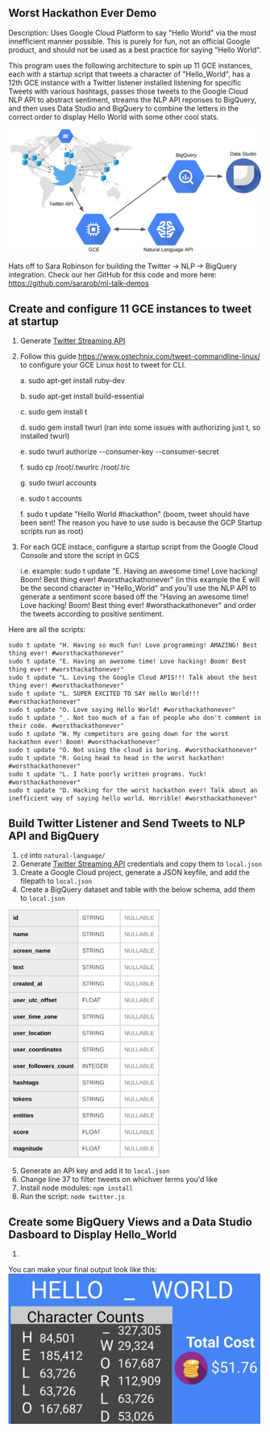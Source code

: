 ## Worst Hackathon Ever Demo

Description: Uses Google Cloud Platform to say "Hello World" via the most innefficient manner possible. This is purely for fun, not an official Google product, and should not be used as a best practice for saying "Hello World".

This program uses the following architecture to spin up 11 GCE instances, each with a startup script that tweets a character of "Hello_World", has a 12th GCE instance with a Twitter listener installed listening for specific Tweets with various hashtags, passes those tweets to the Google Cloud NLP API to abstract sentiment, streams the NLP API reponses to BigQuery, and then uses Data Studio and BigQuery to combine the letters in the correct order to display Hello World with some other cool stats.


<img src="Worst Hackathon Ever Architecture.png" width="700"/>

Hats off to Sara Robinson for building the Twitter -> NLP -> BigQuery integration. Check our her GitHub for this code and more here: https://github.com/sararob/ml-talk-demos

## Create and configure 11 GCE instances to tweet at startup
1. Generate [Twitter Streaming API](https://dev.twitter.com/streaming/overview) 

2. Follow this guide https://www.ostechnix.com/tweet-commandline-linux/ to configure your GCE Linux host to tweet for CLI.

      a. sudo apt-get install ruby-dev

      b. sudo apt-get install build-essential

      c. sudo gem install t

      d. sudo gem install twurl (ran into some issues with authorizing just t, so installed twurl)

      e. sudo twurl authorize --consumer-key <consumer key> --consumer-secret <consumer secret>

      f. sudo cp /root/.twurlrc /root/.trc

      g. sudo twurl accounts

      e. sudo t accounts

      f. sudo t update "Hello World #hackathon" (boom, tweet should have been sent! The reason you have to use sudo is because the GCP Startup scripts run as root)
  
3. For each GCE instace, configure a startup script from the Google Cloud Console and store the script in GCS

      i.e. example: sudo t update "E. Having an awesome time! Love hacking! Boom! Best thing ever! #worsthackathonever" (in this example the E will be the second character in "Hello_World" and you'll use the NLP API to generate a sentiment score based off the "Having an awesome time! Love hacking! Boom! Best thing ever! #worsthackathonever" and order the tweets according to positive sentiment.
  
 Here are all the scripts:
  
    sudo t update "H. Having so much fun! Love programming! AMAZING! Best thing ever! #worsthackathonever"
    sudo t update "E. Having an awesome time! Love hacking! Boom! Best thing ever! #worsthackathonever"
    sudo t update "L. Loving the Google Cloud APIS!!! Talk about the best thing ever! #worsthackathonever"
    sudo t update "L. SUPER EXCITED TO SAY Hello World!!! #worsthackathonever"
    sudo t update "O. Love saying Hello World! #worsthackathonever"
    sudo t update "_. Not too much of a fan of people who don't comment in their code. #worsthackathonever"
    sudo t update "W. My competitors are going down for the worst hackathon ever! Boom! #worsthackathonever"
    sudo t update "O. Not using the cloud is boring. #worsthackathonever"
    sudo t update "R. Going head to head in the worst hackathon! #worsthackathonever"
    sudo t update "L. I hate poorly written programs. Yuck! #worsthackathonever"
    sudo t update "D. Hacking for the worst hackathon ever! Talk about an inefficient way of saying hello world. Horrible! #worsthackathonever"


## Build Twitter Listener and Send Tweets to NLP API and BigQuery

1. `cd` into `natural-language/`
2. Generate [Twitter Streaming API](https://dev.twitter.com/streaming/overview) credentials and copy them to `local.json`
3. Create a Google Cloud project, generate a JSON keyfile, and add the filepath to `local.json`
4. Create a BigQuery dataset and table with the below schema, add them to `local.json`
<img src="BigQuery Schema.png" width="300"/>

5. Generate an API key and add it to `local.json`
6. Change line 37 to filter tweets on whichver terms you'd like
7. Install node modules: `npm install`
8. Run the script: `node twitter.js`

## Create some BigQuery Views and a Data Studio Dasboard to Display Hello_World

1.


You can make your final output look like this:
<img src="Data Studio Dashboard.png" width="500"/>

